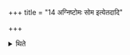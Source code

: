 +++
title = "14 अग्निष्टोमः सोम इत्येतदादि"

+++

<details><summary>थिते</summary>

अग्निष्टोमः सोम इत्येतदादि १४
</details>
